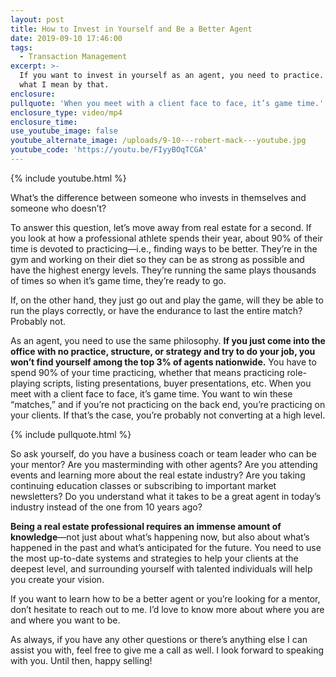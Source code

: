 ```yaml
---
layout: post
title: How to Invest in Yourself and Be a Better Agent
date: 2019-09-10 17:46:00
tags:
  - Transaction Management
excerpt: >-
  If you want to invest in yourself as an agent, you need to practice. Here’s
  what I mean by that.
enclosure:
pullquote: 'When you meet with a client face to face, it’s game time.'
enclosure_type: video/mp4
enclosure_time:
use_youtube_image: false
youtube_alternate_image: /uploads/9-10---robert-mack---youtube.jpg
youtube_code: 'https://youtu.be/FIyyBOqTCGA'
---
```


{% include youtube.html %}

What’s the difference between someone who invests in themselves and someone who doesn’t?

To answer this question, let’s move away from real estate for a second. If you look at how a professional athlete spends their year, about 90% of their time is devoted to practicing—i.e., finding ways to be better. They’re in the gym and working on their diet so they can be as strong as possible and have the highest energy levels. They’re running the same plays thousands of times so when it’s game time, they’re ready to go.&nbsp;

If, on the other hand, they just go out and play the game, will they be able to run the plays correctly, or have the endurance to last the entire match? Probably not.&nbsp;

As an agent, you need to use the same philosophy. **If you just come into the office with no practice, structure, or strategy and try to do your job, you won’t find yourself among the top 3% of agents nationwide.** You have to spend 90% of your time practicing, whether that means practicing role-playing scripts, listing presentations, buyer presentations, etc. When you meet with a client face to face, it’s game time. You want to win these “matches,” and if you’re not practicing on the back end, you’re practicing on your clients. If that’s the case, you’re probably not converting at a high level.

{% include pullquote.html %}

So ask yourself, do you have a business coach or team leader who can be your mentor? Are you masterminding with other agents? Are you attending events and learning more about the real estate industry? Are you taking continuing education classes or subscribing to important market newsletters? Do you understand what it takes to be a great agent in today’s industry instead of the one from 10 years ago?

**Being a real estate professional requires an immense amount of knowledge**—not just about what’s happening now, but also about what’s happened in the past and what’s anticipated for the future. You need to use the most up-to-date systems and strategies to help your clients at the deepest level, and surrounding yourself with talented individuals will help you create your vision.

If you want to learn how to be a better agent or you’re looking for a mentor, don’t hesitate to reach out to me. I’d love to know more about where you are and where you want to be.&nbsp;

As always, if you have any other questions or there’s anything else I can assist you with, feel free to give me a call as well. I look forward to speaking with you. Until then, happy selling\!